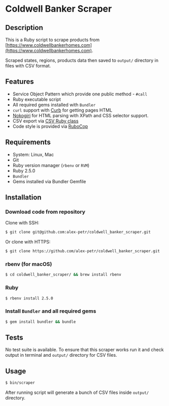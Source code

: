 # Coldwell Banker Scraper

## Description

This is a Ruby script to scrape products from 
[https://www.coldwellbankerhomes.com](https://www.coldwellbankerhomes.com).

Scraped states, regions, products data then saved to `output/` directory in 
files with CSV format.

## Features

* Service Object Pattern which provide one public method - `#call`
* Ruby executable script
* All required gems installed with `Bundler`
* `curl` support with [Curb](https://github.com/taf2/curb) for getting pages HTML
* [Nokogiri](https://github.com/sparklemotion/nokogiri) for HTML parsing with 
XPath and CSS selector support.
* CSV export via [CSV Ruby class](http://ruby-doc.org/stdlib-2.0.0/libdoc/csv/rdoc/CSV.html)
* Code style is provided via [RuboCop](https://github.com/rubocop-hq/rubocop) 

## Requirements

* System: Linux, Mac
* Git
* Ruby version manager (`rbenv` or `RVM`)
* Ruby 2.5.0
* `Bundler`
* Gems installed via Bundler Gemfile

## Installation

### Download code from repository

Clone with SSH:

```bash
$ git clone git@github.com:alex-petr/coldwell_banker_scraper.git
```

Or clone with HTTPS:

```bash
$ git clone https://github.com/alex-petr/coldwell_banker_scraper.git
```

### rbenv (for macOS)

```bash
$ cd coldwell_banker_scraper/ && brew install rbenv
```

### Ruby

```bash
$ rbenv install 2.5.0
```

### Install `Bundler` and all required gems

```bash
$ gem install bundler && bundle
```

## Tests

No test suite is available. To ensure that this scraper works run it and check 
output in terminal and `output/` directory for CSV files.

## Usage

```bash
$ bin/scraper
```

After running script will generate a bunch of CSV files inside `output/` directory.
